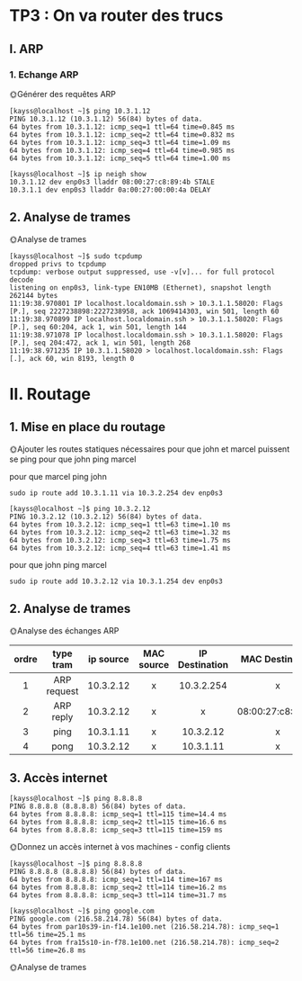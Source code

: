 

# TP3 : On va router des trucs

## I. ARP

### 1. Echange ARP

🌞Générer des requêtes ARP

``````
[kayss@localhost ~]$ ping 10.3.1.12
PING 10.3.1.12 (10.3.1.12) 56(84) bytes of data.
64 bytes from 10.3.1.12: icmp_seq=1 ttl=64 time=0.845 ms
64 bytes from 10.3.1.12: icmp_seq=2 ttl=64 time=0.832 ms
64 bytes from 10.3.1.12: icmp_seq=3 ttl=64 time=1.09 ms
64 bytes from 10.3.1.12: icmp_seq=4 ttl=64 time=0.985 ms
64 bytes from 10.3.1.12: icmp_seq=5 ttl=64 time=1.00 ms
``````


``````
[kayss@localhost ~]$ ip neigh show
10.3.1.12 dev enp0s3 lladdr 08:00:27:c8:89:4b STALE
10.3.1.1 dev enp0s3 lladdr 0a:00:27:00:00:4a DELAY
``````
## 2. Analyse de trames

🌞Analyse de trames

``````
[kayss@localhost ~]$ sudo tcpdump
dropped privs to tcpdump
tcpdump: verbose output suppressed, use -v[v]... for full protocol decode
listening on enp0s3, link-type EN10MB (Ethernet), snapshot length 262144 bytes
11:19:38.970801 IP localhost.localdomain.ssh > 10.3.1.1.58020: Flags [P.], seq 2227238898:2227238958, ack 1069414303, win 501, length 60
11:19:38.970899 IP localhost.localdomain.ssh > 10.3.1.1.58020: Flags [P.], seq 60:204, ack 1, win 501, length 144
11:19:38.971078 IP localhost.localdomain.ssh > 10.3.1.1.58020: Flags [P.], seq 204:472, ack 1, win 501, length 268
11:19:38.971235 IP 10.3.1.1.58020 > localhost.localdomain.ssh: Flags [.], ack 60, win 8193, length 0

``````

# II. Routage

## 1. Mise en place du routage

🌞Ajouter les routes statiques nécessaires pour que john et marcel puissent se ping
pour que john ping marcel

pour que marcel ping john

``````
sudo ip route add 10.3.1.11 via 10.3.2.254 dev enp0s3
``````
``````
[kayss@localhost ~]$ ping 10.3.2.12
PING 10.3.2.12 (10.3.2.12) 56(84) bytes of data.
64 bytes from 10.3.2.12: icmp_seq=1 ttl=63 time=1.10 ms
64 bytes from 10.3.2.12: icmp_seq=2 ttl=63 time=1.32 ms
64 bytes from 10.3.2.12: icmp_seq=3 ttl=63 time=1.75 ms
64 bytes from 10.3.2.12: icmp_seq=4 ttl=63 time=1.41 ms

``````
pour que john ping marcel

``````
sudo ip route add 10.3.2.12 via 10.3.1.254 dev enp0s3
``````
## 2. Analyse de trames

🌞Analyse des échanges ARP

ordre | type tram | ip source | MAC source | IP Destination | MAC Destination
 :---: | :---: | :---: | :---: | :---: | :---: 
1 | ARP request | 10.3.2.12 | x | 10.3.2.254 | x 
2 | ARP reply | 10.3.2.12 | x | x |  08:00:27:c8:89:4b
3 | ping | 10.3.1.11 | x | 10.3.2.12 | x
4 | pong| 10.3.2.12 | x | 10.3.1.11 | x

## 3. Accès internet

``````
[kayss@localhost ~]$ ping 8.8.8.8
PING 8.8.8.8 (8.8.8.8) 56(84) bytes of data.
64 bytes from 8.8.8.8: icmp_seq=1 ttl=115 time=14.4 ms
64 bytes from 8.8.8.8: icmp_seq=2 ttl=115 time=16.6 ms
64 bytes from 8.8.8.8: icmp_seq=3 ttl=115 time=159 ms
``````
🌞Donnez un accès internet à vos machines - config clients

```
[kayss@localhost ~]$ ping 8.8.8.8
PING 8.8.8.8 (8.8.8.8) 56(84) bytes of data.
64 bytes from 8.8.8.8: icmp_seq=1 ttl=114 time=167 ms
64 bytes from 8.8.8.8: icmp_seq=2 ttl=114 time=16.2 ms
64 bytes from 8.8.8.8: icmp_seq=3 ttl=114 time=31.7 ms
``````
``````
[kayss@localhost ~]$ ping google.com
PING google.com (216.58.214.78) 56(84) bytes of data.
64 bytes from par10s39-in-f14.1e100.net (216.58.214.78): icmp_seq=1 ttl=56 time=25.1 ms
64 bytes from fra15s10-in-f78.1e100.net (216.58.214.78): icmp_seq=2 ttl=56 time=26.8 ms
``````
🌞Analyse de trames